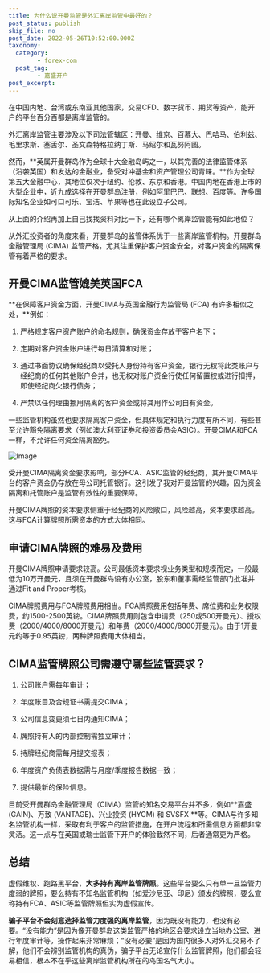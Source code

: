 ```yaml
---
title: 为什么说开曼监管是外汇离岸监管中最好的？
post_status: publish
skip_file: no
post_date: 2022-05-26T10:52:00.000Z
taxonomy:
  category:
        - forex-com
  post_tag:
        - 嘉盛开户
post_excerpt: 
---
```

在中国内地、台湾或东南亚其他国家，交易CFD、数字货币、期货等资产，能开户的平台百分百都是离岸监管的。

外汇离岸监管主要涉及以下司法管辖区：开曼、维京、百慕大、巴哈马、伯利兹、毛里求斯、塞舌尔、圣文森特格拉纳丁斯、马绍尔和瓦努阿图。

然而，**英属开曼群岛作为全球十大金融岛屿之一，以其完善的法律监管体系（沿袭英国）和发达的金融业，备受对冲基金和资产管理公司青睐。**作为全球第五大金融中心，其地位仅次于纽约、伦敦、东京和香港。中国内地在香港上市的大型企业中，近九成选择在开曼群岛注册，例如阿里巴巴、联想、百度等。许多国际知名企业如可口可乐、宝洁、苹果等也在此设立子公司。

从上面的介绍再加上自己找找资料对比一下，还有哪个离岸监管能有如此地位？

从外汇投资者的角度来看，开曼群岛的监管体系优于一些离岸监管机构。开曼群岛金融管理局 (CIMA) 监管严格，尤其注重保护客户资金安全，对客户资金的隔离保管有着严格的要求。

## 开曼CIMA监管媲美英国FCA

**在保障客户资金方面，开曼CIMA与英国金融行为监管局 (FCA) 有许多相似之处，**例如：

1. 严格规定客户资产账户的命名规则，确保资金存放于客户名下；

1. 定期对客户资金账户进行每日清算和对账；

1. 通过书面协议确保经纪商以受托人身份持有客户资金，银行无权将此类账户与经纪商的任何其他账户合并，也无权对账户资金行使任何留置权或进行扣押，即使经纪商欠银行债务；

1. 严禁以任何理由挪用隔离的客户资金或将其用作公司自有资金。

一些监管机构虽然也要求隔离客户资金，但具体规定和执行力度有所不同，有些甚至允许豁免隔离要求（例如澳大利亚证券和投资委员会ASIC）。开曼CIMA和FCA一样，不允许任何资金隔离豁免。

![Image](https://prod-files-secure.s3.us-west-2.amazonaws.com/39ed1227-6d7d-4570-be36-9ccd4a2c4241/bd849744-3fcb-4a37-8312-357962c8f065/image.png?X-Amz-Algorithm=AWS4-HMAC-SHA256&X-Amz-Content-Sha256=UNSIGNED-PAYLOAD&X-Amz-Credential=ASIAZI2LB466Q6WM7AHT%2F20250920%2Fus-west-2%2Fs3%2Faws4_request&X-Amz-Date=20250920T041347Z&X-Amz-Expires=3600&X-Amz-Security-Token=IQoJb3JpZ2luX2VjEGwaCXVzLXdlc3QtMiJHMEUCIQCXGdIL%2FV2XW9wZuNZYzGCvJF80VImVl1mNYfEqJD5kxAIgMXGMQwf%2FPJUMkIkcwoZ4V8Yzsxrk3Dko%2BEIdKrBhGCsqiAQI5f%2F%2F%2F%2F%2F%2F%2F%2F%2F%2FARAAGgw2Mzc0MjMxODM4MDUiDCgDFcYtYJkRZ%2FXCCCrcA2tdWf7dPOtkpm3s0%2FbL%2BaJ14ssDQ2li6l%2FpgcQ1eEmNV5uQvMCi%2FO1S8x4hh6LB53nXlpYiTRM5xrrTh3t4vELxWPToCQXBQlCOO29noFxktE9t3dewx1IWU1Txv%2BMJiOL203tCOjr74U27OJlGpi7pzvo4zrF490cFb3leD%2FWIwtzUPaLAANQ2ZMXGTaChX0MGDO2EC6%2BVzmZCi%2FufBU%2FytQaz5p1qMmvSfj4R6N%2FVF5X0oe0aqZrW6M%2FLpLo57HzR7ki4YRIZYR4vStyt3BzVTbFXJmuzpYk4Z%2B5286TNPPIfCrZ8u9eom%2F2ejmEsTZBrgpSVksgEFNHo%2FLICT%2BgclmYbHbeBZ5S%2BiOoyug%2FsW9V26mDt3g62Kka7ngjQgdu5rtJG0Vp%2B74QXWPKt0eP2ONGQ%2BJir8NIrNIU3KWSCT53UckCji0WU3DVCCcxc43088exjy90lyOpMmqYxnQI62vuaeQqUpabruHRSeTzz9kG600jw644eaKdfGMHQYvTTKevDkU46IVhKUpsuDzYmdhG%2FhKweHhFSD%2F7qkhp2WW900SBUZlNMIHZE%2B%2Fmd7UQ7ZkqcjsEP2WcZ%2FwmCufQqDreFVkhZv%2BQNpRv8qnrIySICNYvC8M5t%2FVXzMLLKuMYGOqUBKic%2FAWqUv0W%2Fj375vFqH5VFxsw0sjmSbERziyJowFYuLLFZ3WbxzN%2BVF7bmV8LAOpWlMrv15tdTRzYe7Rz0c6hxr5iWVq8PiHjVCREehSXUWinvCkXgsYoNnNmFgXR4QLvjWtYaZxF9UvE6wEc5GEiPnSDOgGP7BlLgzYB53IcZvtS0LsXeBP%2FgUqWZGQI2H0Ir%2Bb9r1H9wEejhq9wkHhaVKkqJD&X-Amz-Signature=e05c99e16c266198b3dcf329a8bddadc5f462f0253d0d77a5c53df04ddcc5c5a&X-Amz-SignedHeaders=host&x-amz-checksum-mode=ENABLED&x-id=GetObject)

受开曼CIMA隔离资金要求影响，部分FCA、ASIC监管的经纪商，其开曼CIMA平台的客户资金仍存放在母公司托管银行。这引发了我对开曼监管的兴趣，因为资金隔离和托管账户是监管有效性的重要保障。

开曼CIMA牌照的资本要求侧重于经纪商的风险敞口，风险越高，资本要求越高。这与FCA计算牌照所需资本的方式大体相同。

## **申请CIMA牌照的难易及费用**

开曼CIMA牌照申请要求较高。公司最低资本要求视业务类型和规模而定，一般最低为10万开曼元，且须在开曼群岛设有办公室，股东和董事需经监管部门批准并通过Fit and Proper考核。

CIMA牌照费用与FCA牌照费用相当。FCA牌照费用包括年费、席位费和业务权限费，约1500-2500英镑。CIMA牌照费用则包含申请费（250或500开曼元）、授权费（2000/4000/8000开曼元）和年费（2000/4000/8000开曼元）。由于1开曼元约等于0.95英镑，两种牌照费用大体相当。

## CIMA监管牌照公司需遵守哪些监管要求？

1. 公司账户需每年审计；

1. 年度账目及合规证书需提交CIMA；

1. 公司信息变更须七日内通知CIMA；

1. 牌照持有人的内部控制需独立审计；

1. 持牌经纪商需每月提交报表；

1. 年度资产负债表数据需与月度/季度报告数据一致；

1. 提供最新的保险信息。

目前受开曼群岛金融管理局（CIMA）监管的知名交易平台并不多，例如**嘉盛 (GAIN)、万致 (VANTAGE)、兴业投资 (HYCM) 和 SVSFX **等。CIMA与许多知名监管机构一样，采取有利于客户的监管措施，在开户流程和所需信息方面都非常灵活。这一点与在英国或瑞士监管下开户的体验截然不同，后者通常更为严格。

## 总结

虚假维权、跑路黑平台，**大多持有离岸监管牌照**。这些平台要么只有单一且监管力度弱的牌照，要么持有不知名监管机构（如爱沙尼亚、印尼）颁发的牌照，要么宣称持有FCA、ASIC等监管牌照但实为虚假宣传。

**骗子平台不会刻意选择监管力度强的离岸监管**，因为既没有能力，也没有必要。“没有能力”是因为像开曼群岛这类监管严格的地区会要求设立当地办公室、进行年度审计等，操作起来非常麻烦；“没有必要”是因为国内很多人对外汇交易不了解，他们不会辨别监管机构的真伪，骗子平台无论宣传什么监管牌照，他们都会轻易相信，根本不在乎这些离岸监管机构所在的岛国名气大小。